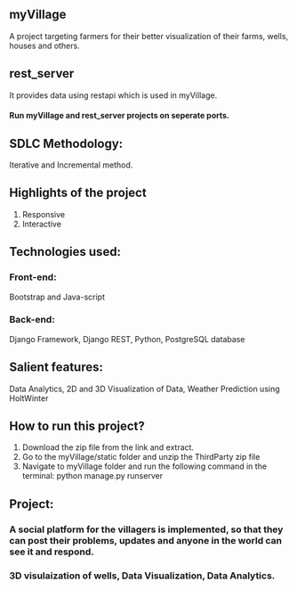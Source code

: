 ## myVillage
A project targeting farmers for their better visualization of their farms, wells, houses and others.

## rest_server
It provides data using restapi which is used in myVillage.

#### Run myVillage and rest_server projects on seperate ports.

## SDLC Methodology:
Iterative and Incremental method.

## Highlights of the project
1. Responsive
2. Interactive

## Technologies used:
### Front-end: 
Bootstrap and Java-script
### Back-end: 
Django Framework, Django REST, Python, PostgreSQL database

## Salient features:
Data Analytics, 2D and 3D Visualization of Data, Weather Prediction using HoltWinter

## How to run this project?
1. Download the zip file from the link and extract.
2. Go to the myVillage/static folder and unzip the ThirdParty zip file
3. Navigate to myVillage folder and run the following command in the terminal: python manage.py runserver

## Project:
### A social platform for the villagers is implemented, so that they can post their problems, updates and anyone in the world can see it and respond.
### 3D visulaization of wells, Data Visualization, Data Analytics.
